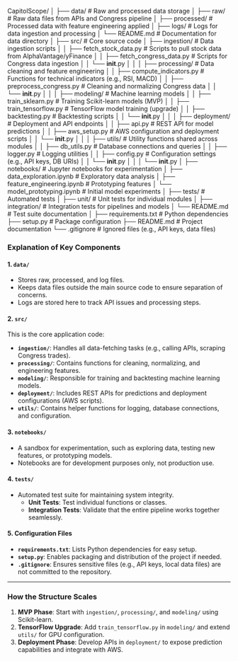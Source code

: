 CapitolScope/
│
├── data/                        # Raw and processed data storage
│   ├── raw/                     # Raw data files from APIs and Congress pipeline
│   ├── processed/               # Processed data with feature engineering applied
│   ├── logs/                    # Logs for data ingestion and processing
│   └── README.md                # Documentation for data directory
│
├── src/                         # Core source code
│   ├── ingestion/               # Data ingestion scripts
│   │   ├── fetch_stock_data.py  # Scripts to pull stock data from AlphaVantage/yFinance
│   │   ├── fetch_congress_data.py # Scripts for Congress data ingestion
│   │   └── __init__.py
│   │
│   ├── processing/              # Data cleaning and feature engineering
│   │   ├── compute_indicators.py # Functions for technical indicators (e.g., RSI, MACD)
│   │   ├── preprocess_congress.py # Cleaning and normalizing Congress data
│   │   └── __init__.py
│   │
│   ├── modeling/                # Machine learning models
│   │   ├── train_sklearn.py     # Training Scikit-learn models (MVP)
│   │   ├── train_tensorflow.py  # TensorFlow model training (upgrade)
│   │   ├── backtesting.py       # Backtesting scripts
│   │   └── __init__.py
│   │
│   ├── deployment/              # Deployment and API endpoints
│   │   ├── api.py               # REST API for model predictions
│   │   ├── aws_setup.py         # AWS configuration and deployment scripts
│   │   └── __init__.py
│   │
│   ├── utils/                   # Utility functions shared across modules
│   │   ├── db_utils.py          # Database connections and queries
│   │   ├── logger.py            # Logging utilities
│   │   ├── config.py            # Configuration settings (e.g., API keys, DB URIs)
│   │   └── __init__.py
│   │
│   └── __init__.py
│
├── notebooks/                   # Jupyter notebooks for experimentation
│   ├── data_exploration.ipynb   # Exploratory data analysis
│   ├── feature_engineering.ipynb # Prototyping features
│   └── model_prototyping.ipynb  # Initial model experiments
│
├── tests/                       # Automated tests
│   ├── unit/                    # Unit tests for individual modules
│   ├── integration/             # Integration tests for pipelines and models
│   └── README.md                # Test suite documentation
│
├── requirements.txt             # Python dependencies
├── setup.py                     # Package configuration
├── README.md                    # Project documentation
└── .gitignore                   # Ignored files (e.g., API keys, data files)


### **Explanation of Key Components**

#### **1. `data/`**
- Stores raw, processed, and log files.
- Keeps data files outside the main source code to ensure separation of concerns.
- Logs are stored here to track API issues and processing steps.

#### **2. `src/`**
This is the core application code:
- **`ingestion/`**: Handles all data-fetching tasks (e.g., calling APIs, scraping Congress trades).
- **`processing/`**: Contains functions for cleaning, normalizing, and engineering features.
- **`modeling/`**: Responsible for training and backtesting machine learning models.
- **`deployment/`**: Includes REST APIs for predictions and deployment configurations (AWS scripts).
- **`utils/`**: Contains helper functions for logging, database connections, and configuration.

#### **3. `notebooks/`**
- A sandbox for experimentation, such as exploring data, testing new features, or prototyping models.
- Notebooks are for development purposes only, not production use.

#### **4. `tests/`**
- Automated test suite for maintaining system integrity.
  - **Unit Tests**: Test individual functions or classes.
  - **Integration Tests**: Validate that the entire pipeline works together seamlessly.

#### **5. Configuration Files**
- **`requirements.txt`**: Lists Python dependencies for easy setup.
- **`setup.py`**: Enables packaging and distribution of the project if needed.
- **`.gitignore`**: Ensures sensitive files (e.g., API keys, local data files) are not committed to the repository.

---

### **How the Structure Scales**
1. **MVP Phase**: Start with `ingestion/`, `processing/`, and `modeling/` using Scikit-learn.
2. **TensorFlow Upgrade**: Add `train_tensorflow.py` in `modeling/` and extend `utils/` for GPU configuration.
3. **Deployment Phase**: Develop APIs in `deployment/` to expose prediction capabilities and integrate with AWS.